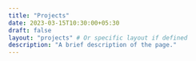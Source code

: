 ```yaml
---
title: "Projects"
date: 2023-03-15T10:30:00+05:30
draft: false
layout: "projects" # Or specific layout if defined
description: "A brief description of the page."
---
```

